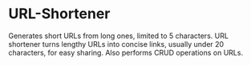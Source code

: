 # URL-Shortener
Generates short URLs from long ones, limited to 5 characters. URL shortener turns lengthy URLs into concise links, usually under 20 characters, for easy sharing. Also performs CRUD operations on URLs.